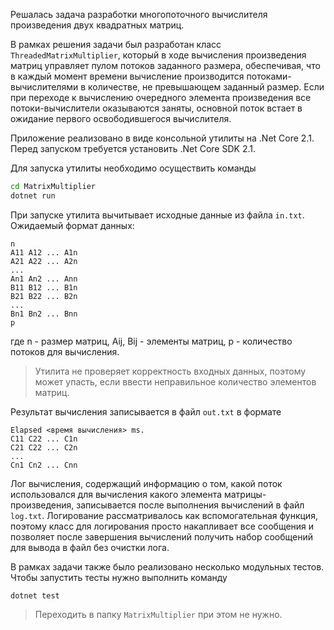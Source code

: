 Решалась задача разработки многопоточного вычислителя произведения двух квадратных матриц.

В рамках решения задачи был разработан класс `ThreadedMatrixMultiplier`, который в ходе вычисления произведения матриц управляет пулом потоков заданного размера, обеспечивая, что в каждый момент времени вычисление производится потоками-вычислителями в количестве, не превышающем заданный размер. Если при переходе к вычислению очередного элемента произведения все потоки-вычислители оказываются заняты, основной поток встает в ожидание первого освободившегося вычислителя.

Приложение реализовано в виде консольной утилиты на .Net Core 2.1. Перед запуском требуется установить  .Net Core SDK 2.1.

Для запуска утилиты необходимо осуществить команды
```bat
cd MatrixMultiplier
dotnet run
```

При запуске утилита вычитывает исходные данные из файла `in.txt`. Ожидаемый формат данных:
    
    n
    A11 A12 ... A1n
    A21 A22 ... A2n
    ...
    An1 An2 ... Ann
    B11 B12 ... B1n
    B21 B22 ... B2n
    ...
    Bn1 Bn2 ... Bnn
    p

где n - размер матриц, Aij, Bij - элементы матриц, p - количество потоков для вычисления.

> Утилита не проверяет корректность входных данных, поэтому может упасть, если ввести неправильное количество элементов матриц.

Результат вычисления записывается в файл `out.txt` в формате

    Elapsed <время вычисления> ms.
    C11 C22 ... C1n
    C21 C22 ... C2n
    ...
    Cn1 Cn2 ... Cnn

Лог вычисления, содержащий информацию о том, какой поток использовался для вычисления какого элемента матрицы-произведения, записывается после выполнения вычислений в файл `log.txt`. Логирование рассматривалось как вспомогательная функция, поэтому класс для логирования просто накапливает все сообщения и позволяет после завершения вычислений получить набор сообщений для вывода в файл без очистки лога.

В рамках задачи также было реализовано несколько модульных тестов. Чтобы запустить тесты нужно выполнить команду 

    dotnet test
> Переходить в папку `MatrixMultiplier` при этом не нужно.